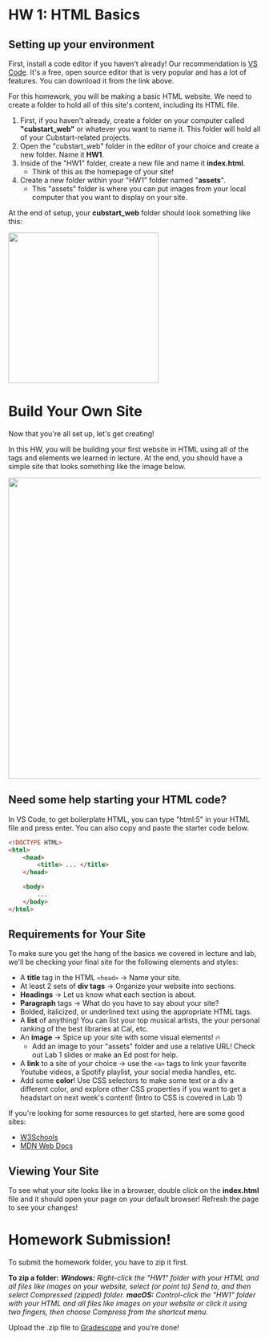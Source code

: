 # HW 1: HTML Basics

## Setting up your environment
First, install a code editor if you haven't already! Our recommendation is [VS Code](https://code.visualstudio.com/). It's a free, open source editor that is very popular and has a lot of features. You can download it from the link above.

For this homework, you will be making a basic HTML website. We need to create a folder to hold all of this site's content, including its HTML file.

1. First, if you haven't already, create a folder on your computer called **"cubstart_web"** or whatever you want to name it. This folder will hold all of your Cubstart-related projects.
2. Open the "cubstart_web" folder in the editor of your choice and create a new folder. Name it **HW1**.
3. Inside of the "HW1" folder, create a new file and name it **index.html**.
    - Think of this as the homepage of your site!
4. Create a new folder within your "HW1" folder named "**assets**".
    - This "assets" folder is where you can put images from your local computer that you want to display on your site.

At the end of setup, your **cubstart_web** folder should look something like this:

<img src="/assets/hw1-setup.png" width="300"/>

# Build Your Own Site

Now that you're all set up, let's get creating!

In this HW, you will be building your first website in HTML using all of the tags and elements we learned in lecture. At the end, you should have a simple site that looks something like the image below.

<img src="/assets/hw1-ex.png" width="600"/>

## Need some help starting your HTML code?

In VS Code, to get boilerplate HTML, you can type "html:5" in your HTML file and press enter. You can also copy and paste the starter code below.

~~~html
<!DOCTYPE HTML>
<html>
    <head>
        <title> ... </title>
    </head>

    <body>
        ...
    </body>
</html>
~~~

## Requirements for Your Site

To make sure you get the hang of the basics we covered in lecture and lab, we'll be checking your final site for the following elements and styles:

- A **title** tag in the HTML `<head>` → Name your site.
- At least 2 sets of **div tags** → Organize your website into sections.
- **Headings** → Let us know what each section is about.
- **Paragraph** tags → What do you have to say about your site?
- Bolded, italicized, or underlined text using the appropriate HTML tags.
- A **list** of anything! You can list your top musical artists, the your personal ranking of the best libraries at Cal, etc.
- An **image** → Spice up your site with some visual elements! 🔥
    - Add an image to your "assets" folder and use a relative URL! Check out Lab 1 slides or make an Ed post for help. 
- A **link** to a site of your choice → use the `<a>` tags to link your favorite Youtube videos, a Spotify playlist, your social media handles, etc.
- Add some **color**! Use CSS selectors to make some text or a div a different color, and explore other CSS properties if you want to get a headstart on next week's content! (Intro to CSS is covered in Lab 1)

If you're looking for some resources to get started, here are some good sites:
- [W3Schools](https://www.w3schools.com/css/)
- [MDN Web Docs](https://developer.mozilla.org/en-US/docs/Web/CSS)

## Viewing Your Site

To see what your site looks like in a browser, double click on the **index.html** file and it should open your page on your default browser! Refresh the page to see your changes!

# Homework Submission!
To submit the homework folder, you have to zip it first. 

**To zip a folder:**
_**Windows:** Right-click the "HW1" folder with your HTML and all files like images on your website, select (or point to) Send to, and then select Compressed (zipped) folder._
_**macOS:** Control-click the "HW1" folder with your HTML and all files like images on your website or click it using two fingers, then choose Compress from the shortcut menu._

Upload the .zip file to [Gradescope](https://www.gradescope.com/) and you're done!